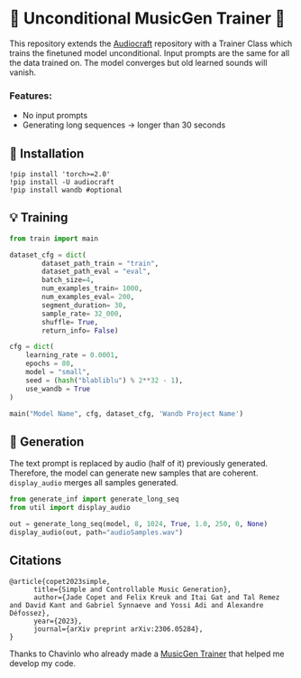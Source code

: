 # 🤖 Unconditional MusicGen Trainer 🤖

This repository extends the [Audiocraft](https://github.com/facebookresearch/audiocraft) repository with a Trainer Class which trains the finetuned model unconditional.
Input prompts are the same for all the data trained on. The model converges but old learned sounds will vanish. 

### Features:

* No input prompts
* Generating long sequences -> longer than 30 seconds 

## 🔨 Installation

    
    !pip install 'torch>=2.0' 
    !pip install -U audiocraft 
    !pip install wandb #optional
    

## 💡 Training

    

```python
from train import main

dataset_cfg = dict(
        dataset_path_train = "train",
        dataset_path_eval = "eval",
        batch_size=4,
        num_examples_train= 1000,
        num_examples_eval= 200,
        segment_duration= 30,
        sample_rate= 32_000,
        shuffle= True,
        return_info= False)

cfg = dict(
    learning_rate = 0.0001,
    epochs = 80,
    model = "small",
    seed = (hash("blabliblu") % 2**32 - 1),
    use_wandb = True
)

main("Model Name", cfg, dataset_cfg, 'Wandb Project Name')
```

## 🎼 Generation
The text prompt is replaced by audio (half of it) previously generated. Therefore, the model can generate new samples that are coherent. `display_audio` merges all samples generated.

```python
from generate_inf import generate_long_seq
from util import display_audio

out = generate_long_seq(model, 8, 1024, True, 1.0, 250, 0, None)
display_audio(out, path="audioSamples.wav")
```

## Citations

```
@article{copet2023simple,
      title={Simple and Controllable Music Generation},
      author={Jade Copet and Felix Kreuk and Itai Gat and Tal Remez and David Kant and Gabriel Synnaeve and Yossi Adi and Alexandre Défossez},
      year={2023},
      journal={arXiv preprint arXiv:2306.05284},
}
```

Thanks to Chavinlo who already made a [MusicGen Trainer](https://github.com/chavinlo/musicgen_trainer) that helped me develop my code.